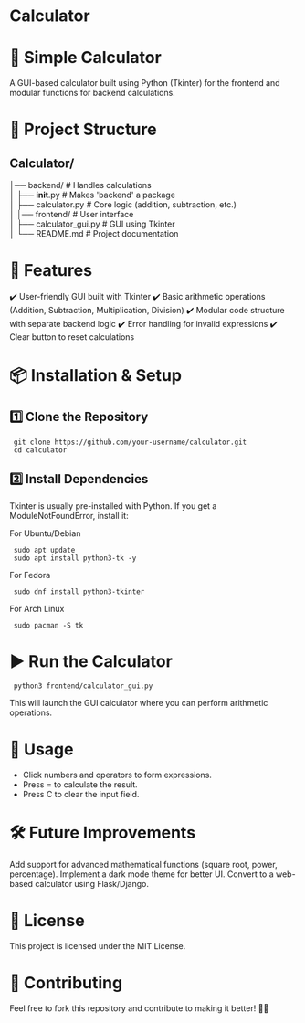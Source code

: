 # Calculator

# 🧮 Simple Calculator
A GUI-based calculator built using Python (Tkinter) for the frontend and modular functions for backend calculations.

# 📂 Project Structure
## Calculator/

│── backend/                # Handles calculations  
│   ├── __init__.py         # Makes 'backend' a package  
│   ├── calculator.py       # Core logic (addition, subtraction, etc.)  
│
│── frontend/               # User interface  
│   ├── calculator_gui.py   # GUI using Tkinter  
│
└── README.md               # Project documentation  


# 🚀 Features
✔️ User-friendly GUI built with Tkinter
✔️ Basic arithmetic operations (Addition, Subtraction, Multiplication, Division)
✔️ Modular code structure with separate backend logic
✔️ Error handling for invalid expressions
✔️ Clear button to reset calculations


# 📦 Installation & Setup
## 1️⃣ Clone the Repository

     git clone https://github.com/your-username/calculator.git  
     cd calculator  

## 2️⃣ Install Dependencies
Tkinter is usually pre-installed with Python. If you get a ModuleNotFoundError, install it:

For Ubuntu/Debian
 
     sudo apt update  
     sudo apt install python3-tk -y 

For Fedora
   
     sudo dnf install python3-tkinter  

For Arch Linux

     sudo pacman -S tk  

# ▶️ Run the Calculator
     python3 frontend/calculator_gui.py  

This will launch the GUI calculator where you can perform arithmetic operations.

# 🔧 Usage
* Click numbers and operators to form expressions.
* Press = to calculate the result.
* Press C to clear the input field.

# 🛠 Future Improvements
Add support for advanced mathematical functions (square root, power, percentage).
Implement a dark mode theme for better UI.
Convert to a web-based calculator using Flask/Django.

# 📜 License
This project is licensed under the MIT License.

# 🙌 Contributing
Feel free to fork this repository and contribute to making it better! 🚀🔥


